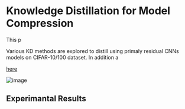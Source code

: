 # Knowledge Distillation for Model Compression

This p

Various KD methods are explored to distill using primaly residual CNNs models on CIFAR-10/100 dataset. In addition a 


[here](scripts/Distiller.py)




![image](https://github.com/chitraz/KnowledgeDistillationForModelCompression/assets/40371968/61d02532-9403-4e64-bdd8-ac4555614c64)



## Experimantal Results 

